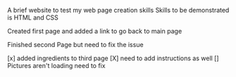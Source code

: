 A  brief website to test my web page creation skills
Skills to be demonstrated is HTML and CSS

Created first page and added a link to go back to main page


Finished second Page but need to fix the issue

[x] added ingredients to third page
[X] need to add instructions as well
[] Pictures aren't loading need to fix